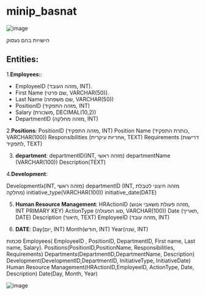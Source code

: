 # minip_basnat
![image](https://github.com/noam-ben-lulu/minip_basnat/assets/169597958/1671315a-0c3a-4259-ab17-1f6385f1149f)

הישויות בהם נעסוק
## Entities:


1.**Employees:**:

- EmployeeID (מזהה העובד, INT).
- First Name (שם פרטי, VARCHAR(50)).
- Last Name (שם משפחה, VARCHAR(50))
- PositionID (מזהה התפקיד, INT)
- Salary (משכורת, DECIMAL(10,2))
- DepartmentID (מזהה מחלקה, INT)

2.**Positions**:
PositionID (מזהה התפקיד, INT)
Position Name (כותרת התפקיד, VARCHAR(100))
Responsibilities (אחריות עיקרית, TEXT)
Requirements (דרישות לתפקיד, TEXT)

3. **department**:
departmentID(INT, מזהה ראשי)
departmentName (VARCHAR(100))
Description(TEXT)

4.**Development**:   

 DevelopmentIג(INT, מזהה ראשי)
 departmentID (INT, מזהה חיצוני לטבלת מחלקה)
initiative_type(VARCHAR(100))
initiative_date(DATE)


5. **Human Resource Management**:
HRActionID (מזהה פעולת משאבי אנוש, INT PRIMARY KEY)
ActionType (סוג הפעולה, VARCHAR(100))
Date (תאריך, DATE)
Description (תיאור, TEXT)
EmployeeID (מזהה עובד, INT)


6. **DATE**: 
Day(יום, INT)
Month(חודש, INT)
Year(שנה, INT)




סכמות
Employees( EmployeeID , PositionID, DepartmentID, First name, Last name, Salary).
Positions(PositionID,PositionName, Responsibilities, Requirements)
Departments(DepartmentID,DepartmentName, Description)
Development(DevelopmentID,DepartmentID, InitiativeType, InitiativeDate)
Human Resource Management(HRActionID,EmployeeID, ActionType, Date, Description)
Date(Day, Month, Year)




![image](https://github.com/noam-ben-lulu/minip_basnat/assets/169597958/c0914acb-f31a-4e6f-a551-401d7c8c53b5)

